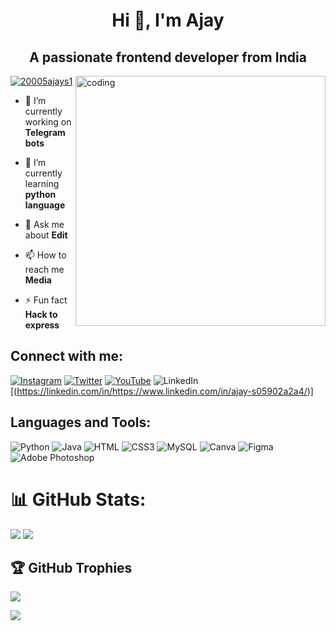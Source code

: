 <h1 align="center">Hi 👋, I'm Ajay</h1>
<h2 align="center">A passionate frontend developer from India</h2>
<img align="right" alt="coding" width="400" src="https://i.pinimg.com/originals/e8/f4/53/e8f453469a3ec97ecd354df465d73913.gif">
<p align="left"> <a href="https://twitter.com/20005ajays1" target="blank">
<img src="https://img.shields.io/twitter/follow/20005ajays1?logo=twitter&style=for-the-badge" alt="20005ajays1" /></a> </p>

- 🔭 I’m currently working on **Telegram bots**

- 🌱 I’m currently learning **python language**

- 💬 Ask me about **Edit**

- 📫 How to reach me **Media**

- ⚡ Fun fact **Hack to express**
<h2 align="left">Connect with me:</h2>

[![Instagram](https://img.shields.io/badge/Instagram-%23E4405F.svg?logo=Instagram&logoColor=white)](https://instagram.com/it_ajay_don_) 
[![Twitter](https://img.shields.io/badge/Twitter-%231DA1F2.svg?logo=Twitter&logoColor=white)](https://twitter.com/20005ajays1) 
[![YouTube](https://img.shields.io/badge/YouTube-%23FF0000.svg?logo=YouTube&logoColor=white)](https://youtube.com/@Ajaydeveloper) 
![LinkedIn](https://img.shields.io/badge/LinkedIn-%230077B5.svg?logo=linkedin&logoColor=white) [(https://linkedin.com/in/https://www.linkedin.com/in/ajay-s05902a2a4/)] 
<h2 align="left">Languages and Tools:</h2>

![Python](https://img.shields.io/badge/python-3670A0?style=for-the-badge&logo=python&logoColor=ffdd54) 
![Java](https://img.shields.io/badge/java-%23ED8B00.svg?style=for-the-badge&logo=openjdk&logoColor=white) 
![HTML](https://img.shields.io/badge/html5-%23E34F26.svg?style=for-the-badge&logo=html5&logoColor=white) 
![CSS3](https://img.shields.io/badge/css3-%231572B6.svg?style=for-the-badge&logo=css3&logoColor=white)
![MySQL](https://img.shields.io/badge/mysql-%2300000f.svg?style=for-the-badge&logo=mysql&logoColor=white)
![Canva](https://img.shields.io/badge/Canva-%2300C4CC.svg?style=for-the-badge&logo=Canva&logoColor=white) 
![Figma](https://img.shields.io/badge/figma-%23F24E1E.svg?style=for-the-badge&logo=figma&logoColor=white) 
![Adobe Photoshop](https://img.shields.io/badge/adobe%20photoshop-%2331A8FF.svg?style=for-the-badge&logo=adobe%20photoshop&logoColor=white) 


# 📊 GitHub Stats:
![](https://github-readme-stats.vercel.app/api?username=Ajaykumar8204&theme=radical&hide_border=false&include_all_commits=false&count_private=false)
![](https://github-readme-streak-stats.herokuapp.com/?user=Ajaykumar8204&theme=radical&hide_border=false)</br>
## 🏆 GitHub Trophies
![](https://github-profile-trophy.vercel.app/?username=Ajaykumar8204&theme=dracula&no-frame=false&no-bg=true&margin-w=4)


[![](https://visitcount.itsvg.in/api?id=Ajaykumar8204&icon=0&color=0)](https://visitcount.itsvg.in)















 



